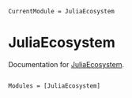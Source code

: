```@meta
CurrentModule = JuliaEcosystem
```

# JuliaEcosystem

Documentation for [JuliaEcosystem](https://github.com/tp2750/JuliaEcosystem.jl).

```@index
```

```@autodocs
Modules = [JuliaEcosystem]
```
